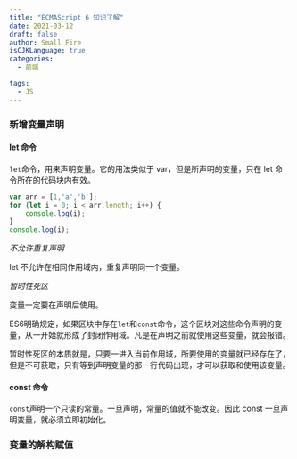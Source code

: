 ```yaml
---
title: "ECMAScript 6 知识了解"
date: 2021-03-12
draft: false
author: Small Fire
isCJKLanguage: true
categories: 
  - 前端

tags: 
  - JS
---
```


### 新增变量声明

#### let 命令

`let`命令，用来声明变量。它的用法类似于 var，但是所声明的变量，只在 let 命令所在的代码块内有效。

```javascript
var arr = [1,'a','b'];
for (let i = 0; i < arr.length; i++) {
    console.log(i);
}
console.log(i);
```

*不允许重复声明*

let 不允许在相同作用域内，重复声明同一个变量。

*暂时性死区*

变量一定要在声明后使用。

ES6明确规定，如果区块中存在`let`和`const`命令，这个区块对这些命令声明的变量，从一开始就形成了封闭作用域。凡是在声明之前就使用这些变量，就会报错。

暂时性死区的本质就是，只要一进入当前作用域，所要使用的变量就已经存在了，但是不可获取，只有等到声明变量的那一行代码出现，才可以获取和使用该变量。

#### const 命令

`const`声明一个只读的常量。一旦声明，常量的值就不能改变。因此 const 一旦声明变量，就必须立即初始化。

### 变量的解构赋值